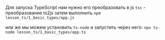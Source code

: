 Для запуска TypeScript нам нужно его преобразовать в js
`tsc` - преобразование ts2js
затем выполнить
`npm lesson_ts/1_basic_types/app.js`

или же мы можем установить `ts-node` и запустить через него:
```npx ts-node lesson_ts/1_basic_types/app.ts ```

